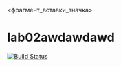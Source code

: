 <фрагмент_вставки_значка>
# lab02awdawdawd
[![Build Status](https://travis-ci.com/Lam0Rka/lab555_home.svg?branch=main)](https://travis-ci.com/Lam0Rka/lab555_home)
